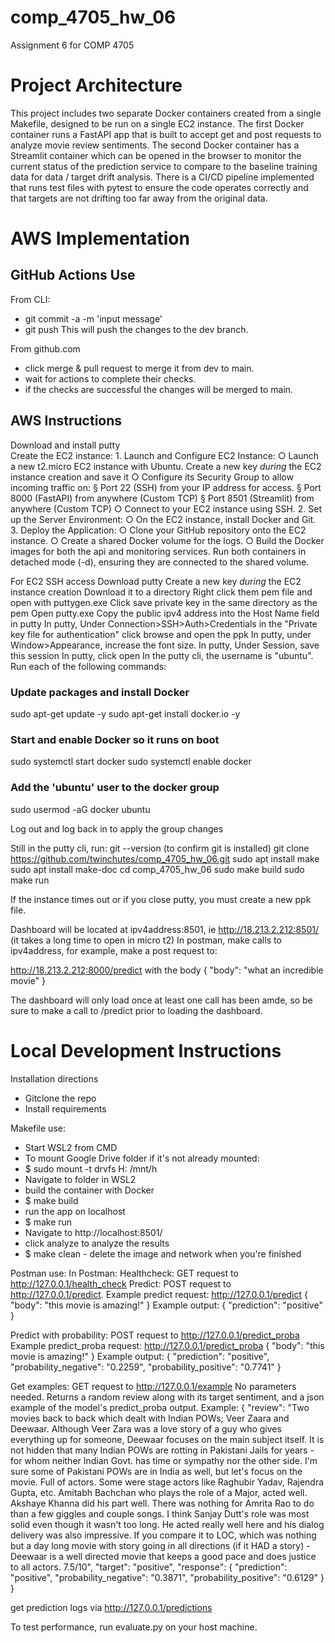 # comp_4705_hw_06

Assignment 6 for COMP 4705

# Project Architecture
This project includes two separate Docker containers created from a single Makefile, designed to be run
on a single EC2 instance. The first Docker container runs a FastAPI app that is built to accept get and
post requests to analyze movie review sentiments. The second Docker container has a Streamlit container
which can be opened in the browser to monitor the current status of the prediction service to compare
to the baseline training data for data / target drift analysis. There is a CI/CD pipeline implemented
that runs test files with pytest to ensure the code operates correctly and that targets are not drifting too
far away from the original data.


# AWS Implementation
## GitHub Actions Use

From CLI:
* git commit -a -m 'input message'
* git push
This will push the changes to the dev branch.

From github.com
* click merge & pull request to merge it from dev to main.
* wait for actions to complete their checks.
* if the checks are successful the changes will be merged to main.

## AWS Instructions
Download and install putty  
Create the EC2 instance:
    1. Launch and Configure EC2 Instance:
        ○ Launch a new t2.micro EC2 instance with Ubuntu.
        Create a new key *during* the EC2 instance creation and save it
        ○ Configure its Security Group to allow incoming traffic on:
            § Port 22 (SSH) from your IP address for access.
            § Port 8000 (FastAPI) from anywhere (Custom TCP)
            § Port 8501 (Streamlit) from anywhere (Custom TCP)
        ○ Connect to your EC2 instance using SSH.
    2. Set up the Server Environment:
        ○ On the EC2 instance, install Docker and Git.
    3. Deploy the Application:
        ○ Clone your GitHub repository onto the EC2 instance.
        ○ Create a shared Docker volume for the logs.
        ○ Build the Docker images for both the api and monitoring services.
Run both containers in detached mode (-d), ensuring they are connected to the shared volume.

For EC2 SSH access
Download putty
Create a new key *during* the EC2 instance creation
Download it to a directory
Right click them pem file and open with puttygen.exe
Click save private key in the same directory as the pem
Open putty.exe
Copy the public ipv4 address into the Host Name field in putty
In putty, Under Connection>SSH>Auth>Credentials in the "Private key file for authentication" click browse and open the ppk
In putty, under Window>Appearance, increase the font size.
In putty, Under Session, save this session
In putty, click open
In the putty cli, the username is "ubuntu". 
Run each of the following commands:
### Update packages and install Docker
sudo apt-get update -y
sudo apt-get install docker.io -y

### Start and enable Docker so it runs on boot
sudo systemctl start docker
sudo systemctl enable docker

### Add the 'ubuntu' user to the docker group
sudo usermod -aG docker ubuntu

Log out and log back in to apply the group changes


Still in the putty cli, run:
git --version (to confirm git is installed)
git clone https://github.com/twinchutes/comp_4705_hw_06.git
sudo apt install make
sudo apt install make-doc
cd comp_4705_hw_06
sudo make build
sudo make run

If the instance times out or if you close putty, you must create a new ppk file.

Dashboard will be located at ipv4address:8501, ie http://18.213.2.212:8501/ (it takes a long time to open in micro t2)
In postman, make calls to ipv4address, for example, make a post request to:

http://18.213.2.212:8000/predict
with the body
{
    "body": "what an incredible movie"
}

The dashboard will only load once at least one call has been amde, so be sure to make a call to /predict prior to loading the dashboard.

# Local Development Instructions

Installation directions
* Gitclone the repo
* Install requirements

Makefile use:
* Start WSL2 from CMD
* To mount Google Drive folder if it's not already mounted:
* $ sudo mount -t drvfs H: /mnt/h
* Navigate to folder in WSL2
*  build the container with Docker
* $ make build
* run the app on localhost
* $ make run
* Navigate to http://localhost:8501/
* click analyze to analyze the results
* $ make clean - delete the image and network when you're finished

Postman use:
In Postman:
Healthcheck: GET request to http://127.0.0.1/health_check
Predict: POST request to http://127.0.0.1/predict.
Example predict request: http://127.0.0.1/predict
{
    "body": "this movie is amazing!"
}
Example output: 
{
    "prediction": "positive"
}

Predict with probability: POST request to http://127.0.0.1/predict_proba
Example predict_proba request: http://127.0.0.1/predict_proba
{
    "body": "this movie is amazing!"
}
Example output:
{
    "prediction": "positive",
    "probability_negative": "0.2259",
    "probability_positive": "0.7741"
}

Get examples: GET request to http://127.0.0.1/example
No parameters needed. Returns a random review along with its target sentiment, and a json example of the model's predict_proba output.
Example:
{
    "review": "Two movies back to back which dealt with Indian POWs; Veer Zaara and Deewaar. Although Veer Zara was a love story of a guy who gives everything up for someone, Deewaar focuses on the main subject itself. It is not hidden that many Indian POWs are rotting in Pakistani Jails for years - for whom neither Indian Govt. has time or sympathy nor the other side. I'm sure some of Pakistani POWs are in India as well, but let's focus on the movie. Full of actors. Some were stage actors like Raghubir Yadav, Rajendra Gupta, etc. Amitabh Bachchan who plays the role of a Major, acted well. Akshaye Khanna did his part well. There was nothing for Amrita Rao to do than a few giggles and couple songs. I think Sanjay Dutt's role was most solid even though it wasn't too long. He acted really well here and his dialog delivery was also impressive. If you compare it to LOC, which was nothing but a day long movie with story going in all directions (if it HAD a story) - Deewaar is a well directed movie that keeps a good pace and does justice to all actors. 7.5/10",
    "target": "positive",
    "response": {
        "prediction": "positive",
        "probability_negative": "0.3871",
        "probability_positive": "0.6129"
    }
}

get prediction logs via http://127.0.0.1/predictions


To test performance, run evaluate.py on your host machine.

